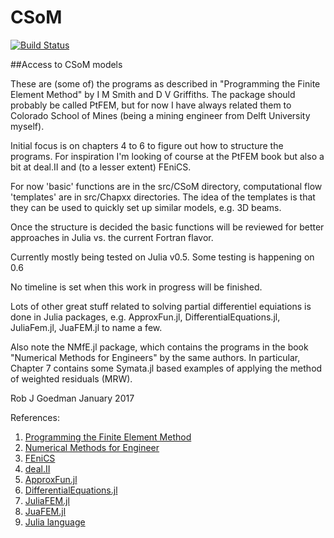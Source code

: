 # CSoM


[![Build Status](https://travis-ci.org/goedman/CSoM.jl.svg?branch=master)](https://travis-ci.org/goedman/CSoM.jl)


##Access to CSoM models

These are (some of) the programs as described in "Programming the Finite Element Method" by I M Smith and D V Griffiths. The package should probably be called PtFEM, but for now I have always related them to Colorado School of Mines (being a mining engineer from Delft University myself).

Initial focus is on chapters 4 to 6 to figure out how to structure the programs. For inspiration I'm looking of course at the PtFEM book but also a bit at deal.II and (to a lesser extent) FEniCS.

For now 'basic' functions are in the src/CSoM directory, computational flow 'templates' are in src/Chapxx directories. The idea of the templates is that they can be used to quickly set up similar models, e.g. 3D beams.

Once the structure is decided the basic functions will be reviewed for better approaches in Julia vs. the current Fortran flavor.

Currently mostly being tested on Julia v0.5. Some testing is happening on 0.6

No timeline is set when this work in progress will be finished.

Lots of other great stuff related to solving partial differentiel equiations is done in Julia packages, e.g. ApproxFun.jl, DifferentialEquations.jl, JuliaFem.jl, JuaFEM.jl to name a few.

Also note the NMfE.jl package, which contains the programs in the book "Numerical Methods for Engineers" by the same authors. In particular, Chapter 7 contains some Symata.jl based examples of applying the method of weighted residuals (MRW).

Rob J Goedman
January 2017

References:

1. [Programming the Finite Element Method](http://www.wiley.com/WileyCDA/WileyTitle/productCd-1119973341.html)
2. [Numerical Methods for Engineer](https://books.google.com/books?id=lxGPQmuSwBQC&source=gbs_similarbooks)
3. [FEniCS](https://fenicsproject.org)
4. [deal.II](http://dealii.org)
5. [ApproxFun.jl](https://github.com/JuliaApproximation/ApproxFun.jl)
6. [DifferentialEquations.jl](https://github.com/JuliaDiffEq/DifferentialEquations.jl)
7. [JuliaFEM.jl](http://www.juliafem.org)
8. [JuaFEM.jl](https://github.com/KristofferC/JuAFEM.jl)
9. [Julia language](http://julialang.org)